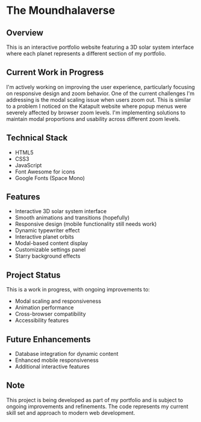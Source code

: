# The Moundhalaverse 

## Overview
This is an interactive portfolio website featuring a 3D solar system interface where each planet represents a different section of my portfolio. 

## Current Work in Progress
I'm actively working on improving the user experience, particularly focusing on responsive design and zoom behavior. One of the current challenges I'm addressing is the modal scaling issue when users zoom out. This is similar to a problem I noticed on the Katapult website where popup menus were severely affected by browser zoom levels. I'm implementing solutions to maintain modal proportions and usability across different zoom levels.

## Technical Stack
- HTML5
- CSS3 
- JavaScript 
- Font Awesome for icons
- Google Fonts (Space Mono)

## Features
- Interactive 3D solar system interface
- Smooth animations and transitions (hopefully)
- Responsive design (mobile functionality still needs work)
- Dynamic typewriter effect
- Interactive planet orbits
- Modal-based content display
- Customizable settings panel
- Starry background effects

## Project Status
This is a work in progress, with ongoing improvements to:
- Modal scaling and responsiveness
- Animation performance
- Cross-browser compatibility
- Accessibility features

## Future Enhancements
- Database integration for dynamic content
- Enhanced mobile responsiveness
- Additional interactive features

## Note
This project is being developed as part of my portfolio and is subject to ongoing improvements and refinements. The code represents my current skill set and approach to modern web development. 
